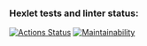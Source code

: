 ### Hexlet tests and linter status:
[![Actions Status](https://github.com/tatiana-lee/frontend-project-lvl1/workflows/hexlet-check/badge.svg)](https://github.com/tatiana-lee/frontend-project-lvl1/actions)
[![Maintainability](https://api.codeclimate.com/v1/badges/c29cf6491832b48c4bd7/maintainability)](https://codeclimate.com/github/tatiana-lee/frontend-project-lvl1/maintainability)